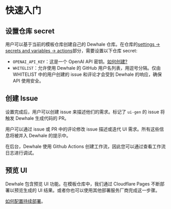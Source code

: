 # 快速入门

## 设置仓库 secret

用户可以基于当前的模板仓库创建自己的 Dewhale 仓库。在仓库的[settings -> secrets and variables -> actions](https://docs.github.com/en/actions/security-guides/using-secrets-in-github-actions#creating-secrets-for-a-repository)部分，需要设置以下仓库 secret:

- `OPENAI_API_KEY`：这是一个 OpenAI API 密钥。[如何创建?](https://platform.openai.com/docs/quickstart/account-setup)
- `WHITELIST`：允许使用 Dewhale 的 GitHub 用户名列表，用逗号分隔。仅由 WHITELIST 中的用户创建的 issue 和评论才会受到 Dewhale 的响应，确保 API 使用安全。

## 创建 Issue

设置完成后，用户可以创建 issue 来描述他们的需求。标记了 `ui-gen` 的 issue 将触发 Dewhale 生成代码的 PR。

用户可以通过 issue 或 PR 中的评论修改 issue 描述或迭代 UI 需求。所有这些信息将被并入 Dewhale 的提示中。

在后台，Dewhale 使用 Github Actions 创建工作流，因此您可以通过查看工作流日志进行调试。

## 预览 UI

Dewhale 包含预览 UI 功能。在模板仓库中，我们通过 Cloudflare Pages 不断部署以预览生成的 UI 结果。或者你也可以使用其他部署服务厂商完成这一步骤。

[如何配置持续部署](./CD.zh_CN.md)。
